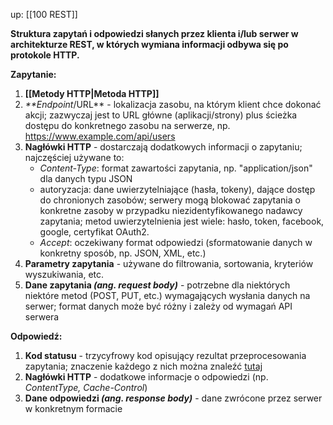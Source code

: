 up: [[100 REST]]

**Struktura zapytań i odpowiedzi słanych przez klienta i/lub serwer w architekturze REST, w których wymiana informacji odbywa się po protokole HTTP.**

**Zapytanie:**
1. **[[Metody HTTP|Metoda HTTP]]**
2. _**Endpoint_/URL** - lokalizacja zasobu, na którym klient chce dokonać akcji; zazwyczaj jest to URL główne (aplikacji/strony) plus ścieżka dostępu do konkretnego zasobu na serwerze, np. https://www.example.com/api/users
3. **Nagłówki HTTP** - dostarczają dodatkowych informacji o zapytaniu; najczęściej używane to:
	- _Content-Type_: format zawartości zapytania, np. "application/json" dla danych typu JSON
	- autoryzacja: dane uwierzytelniające (hasła, tokeny), dające dostęp do chronionych zasobów; serwery mogą blokować zapytania o konkretne zasoby w przypadku niezidentyfikowanego nadawcy zapytania; metod uwierzytelnienia jest wiele: hasło, token, facebook, google, certyfikat OAuth2.   
	- _Accept_: oczekiwany format odpowiedzi (sformatowanie danych w konkretny sposób, np. JSON, XML, etc.)
4. **Parametry zapytania** - używane do filtrowania, sortowania, kryteriów wyszukiwania, etc.
5. **Dane zapytania _(ang. request body)_** - potrzebne dla niektórych niektóre metod (POST, PUT, etc.) wymagających wysłania danych na serwer; format danych może być różny i zależy od wymagań API serwera

**Odpowiedź:**
1. **Kod statusu** - trzycyfrowy kod opisujący rezultat przeprocesowania zapytania; znaczenie każdego z nich można znaleźć [tutaj](https://developer.mozilla.org/en-US/docs/Web/HTTP/Status)
2. **Nagłówki HTTP** - dodatkowe informacje o odpowiedzi (np. _ContentType, Cache-Control_)
3. **Dane odpowiedzi _(ang. response body)_** - dane zwrócone przez serwer w konkretnym formacie